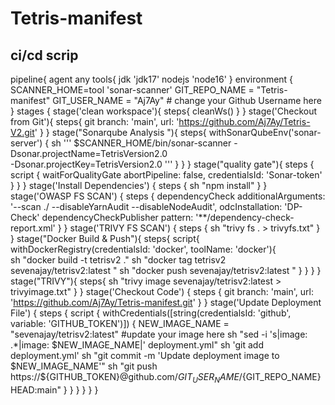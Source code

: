 # Tetris-manifest
ci/cd scrip 
---------------------
pipeline{
    agent any
    tools{
        jdk 'jdk17'
        nodejs 'node16'
    }
    environment {
        SCANNER_HOME=tool 'sonar-scanner'
        GIT_REPO_NAME = "Tetris-manifest"
        GIT_USER_NAME = "Aj7Ay"      # change your Github Username here
    }
    stages {
        stage('clean workspace'){
            steps{
                cleanWs()
            }
        }
        stage('Checkout from Git'){
            steps{
                git branch: 'main', url: 'https://github.com/Aj7Ay/Tetris-V2.git'
            }
        }
        stage("Sonarqube Analysis "){
            steps{
                withSonarQubeEnv('sonar-server') {
                    sh ''' $SCANNER_HOME/bin/sonar-scanner -Dsonar.projectName=TetrisVersion2.0 \
                    -Dsonar.projectKey=TetrisVersion2.0 '''
                }
            }
        }
        stage("quality gate"){
           steps {
                script {
                    waitForQualityGate abortPipeline: false, credentialsId: 'Sonar-token' 
                }
            } 
        }
        stage('Install Dependencies') {
            steps {
                sh "npm install"
            }
        }
        stage('OWASP FS SCAN') {
            steps {
                dependencyCheck additionalArguments: '--scan ./ --disableYarnAudit --disableNodeAudit', odcInstallation: 'DP-Check'
                dependencyCheckPublisher pattern: '**/dependency-check-report.xml'
            }
        }
        stage('TRIVY FS SCAN') {
            steps {
                sh "trivy fs . > trivyfs.txt"
            }
        }
        stage("Docker Build & Push"){
            steps{
                script{
                   withDockerRegistry(credentialsId: 'docker', toolName: 'docker'){   
                       sh "docker build -t tetrisv2 ."
                       sh "docker tag tetrisv2 sevenajay/tetrisv2:latest "
                       sh "docker push sevenajay/tetrisv2:latest "
                    }
                }
            }
        }
        stage("TRIVY"){
            steps{
                sh "trivy image sevenajay/tetrisv2:latest > trivyimage.txt" 
            }
        }
        stage('Checkout Code') {
            steps {
                git branch: 'main', url: 'https://github.com/Aj7Ay/Tetris-manifest.git'
            }
        }
        stage('Update Deployment File') {
            steps {
                script {
                    withCredentials([string(credentialsId: 'github', variable: 'GITHUB_TOKEN')]) {
                       NEW_IMAGE_NAME = "sevenajay/tetrisv2:latest"   #update your image here
                       sh "sed -i 's|image: .*|image: $NEW_IMAGE_NAME|' deployment.yml"
                       sh 'git add deployment.yml'
                       sh "git commit -m 'Update deployment image to $NEW_IMAGE_NAME'"
                       sh "git push https://${GITHUB_TOKEN}@github.com/${GIT_USER_NAME}/${GIT_REPO_NAME} HEAD:main"
                    }
                }
            }
        }
    }
}
